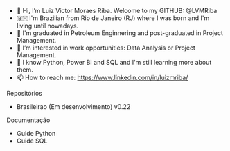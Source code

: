 - 👋 Hi, I’m Luiz Victor Moraes Riba. Welcome to my GITHUB: @LVMRiba
- 🇧🇷 I'm Brazilian from Rio de Janeiro (RJ) where I was born and I'm living until nowadays.
- 👷 I'm graduated in Petroleum Enginnering and post-graduated in Project Management.
- 👀 I’m interested in work opportunities: Data Analysis or Project Management.
- 🌱 I know Python, Power BI and SQL and I'm still learning more about them.
- 📫 How to reach me: https://www.linkedin.com/in/luizmriba/

Repositórios
- Brasileirao (Em desenvolvimento) v0.22

Documentação
- Guide Python
- Guide SQL

<!---
LVMRiba/LVMRiba is a ✨ special ✨ repository because its `README.md` (this file) appears on your GitHub profile.
You can click the Preview link to take a look at your changes.
--->
